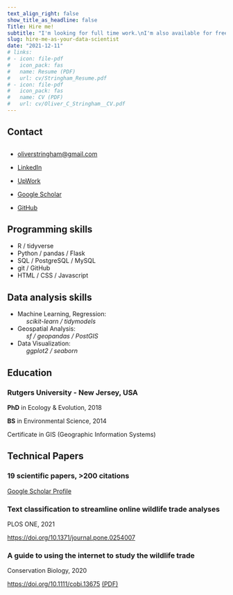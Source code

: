 ```yaml
---
text_align_right: false
show_title_as_headline: false
Title: Hire me!
subtitle: "I'm looking for full time work.\nI'm also available for freelance contract work."
slug: hire-me-as-your-data-scientist
date: "2021-12-11"
# links:
# - icon: file-pdf
#   icon_pack: fas
#   name: Resume (PDF)
#   url: cv/Stringham_Resume.pdf
# - icon: file-pdf
#   icon_pack: fas
#   name: CV (PDF)
#   url: cv/Oliver_C_Stringham__CV.pdf
---
```




<div id="contact" class="section level2">

<h2><i class='fa fa-user'></i> Contact</h2>
<h2></h2>
<!-- <hr style="height:1px;border-width:0;color:gray;background-color:gray"> -->
<ul>
<li><p><i class="fa fa-envelope"></i> <a href="mailto:oliverstringham@gmail.com" class="email">oliverstringham@gmail.com</a></p></li>
<li><p><i class="fab fa-linkedin-in"></i> <a href="https://www.linkedin.com/in/oliver-c-stringham/" class="linkedin">LinkedIn</a></p></li>
<li><p><span class="iconify" data-icon="simple-icons:upwork"></span>
<a href="https://www.upwork.com/freelancers/~01a8aca4a8c8b4d38a" class="upwork">UpWork</a></p></li>
<li><p><i class="ai ai-google-scholar-square ai-1x"></i>
<a href="https://scholar.google.com/citations?user=3ZhZiQgAAAAJ&amp;hl=en" class="google-scholar">Google Scholar</a></p></li>
<li><p><i class="fab fa-github"></i>
<a href="https://github.com/ocstringham" class="github">GitHub</a></p></li>
</ul>


<!-- Skills -->
</div>
<div id="skills" class="section level2">
<h2><i class="fa fa-code"></i> Programming skills</h2>
<ul>
<li>R / tidyverse</li>
<li>Python / pandas / Flask</li>
<li>SQL / PostgreSQL / MySQL</li>
<li>git / GitHub</li>
<li>HTML / CSS / Javascript</li>
</ul>
</div>
<div id="skills" class="section level2">
<h2><i class="fas fa-chart-pie"></i> Data analysis skills</h2>
<ul>
<li>Machine Learning, Regression:<br>
<i style="margin-left: 20px;">scikit-learn / tidymodels</i></li>
<li>Geospatial Analysis:<br>
<i style="margin-left: 20px;">sf / geopandas / PostGIS</i></li>
<li>Data Visualization:<br>
<i style="margin-left: 20px;">ggplot2 / seaborn</i></li>
</ul>




<div id="education" class="section level2" data-concise="true">
<h2><i class="fa fa-graduation-cap"></i> Education</h2>
<div id="rutgers-university" class="section level3">
<h3>Rutgers University - New Jersey, USA</h3>
<p><b>PhD</b> in Ecology &amp; Evolution, 2018</p>
<p><b>BS</b> in Environmental Science, 2014</p>
<!-- BS in Ecology, Evolution, & Natural Resources <br> -->
<p>Certificate in GIS (Geographic Information Systems)  <i class="fa fa-globe-americas"></i></p>



<div id="technical-papers" class="section level2" data-icon="newspaper">
<h2><i class="fa fa-newspaper"></i> Technical Papers</h2>
<div id="scientific-papers-200-citations" class="section level3">
<h3>19 scientific papers, &gt;200 citations</h3>
<p><a href="https://scholar.google.com/citations?user=3ZhZiQgAAAAJ&amp;hl=en">Google Scholar Profile</a></p>
<div id="text-classification-to-streamline-online-wildlife-trade-analyses" class="section level3">
<h3>Text classification to streamline online wildlife trade analyses</h3>
<p>PLOS ONE, 2021</p>
<p><a href="https://doi.org/10.1371/journal.pone.0254007" class="uri">https://doi.org/10.1371/journal.pone.0254007</a></p>
</div>
<div id="a-guide-to-using-the-internet-to-study-the-wildlife-trade" class="section level3">
<h3>A guide to using the internet to study the wildlife trade</h3>
<p>Conservation Biology, 2020</p>
<p><a href="https://doi.org/10.1111/cobi.13675" class="uri">https://doi.org/10.1111/cobi.13675</a> <a href="https://www.researchgate.net/profile/Oliver-Stringham-2/publication/347366161_A_guide_to_using_the_Internet_to_monitor_and_quantify_the_wildlife_trade/links/6046912e299bf1e07865fd6a/A-guide-to-using-the-Internet-to-monitor-and-quantify-the-wildlife-trade.pdf">(PDF)</a></p>
</div>





<script src="https://code.iconify.design/2/2.1.2/iconify.min.js"></script>